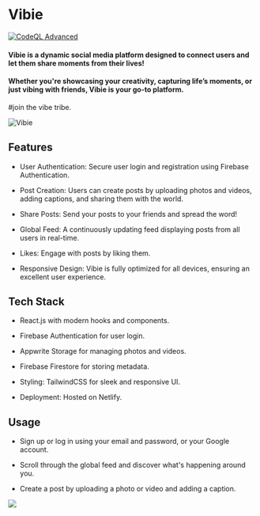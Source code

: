 # Vibie

[![CodeQL Advanced](https://github.com/makersmecca/Vibie/actions/workflows/codeql.yml/badge.svg)](https://github.com/makersmecca/Vibie/actions/workflows/codeql.yml)

#### Vibie is a dynamic social media platform designed to connect users and let them share moments from their lives! 
#### Whether you're showcasing your creativity, capturing life’s moments, or just vibing with friends, Vibie is your go-to platform. 
#join the vibe tribe.

![Vibie](https://raw.githubusercontent.com/makersmecca/Vibie/refs/heads/master/public/Vibie%20Poster.png)

## Features

- User Authentication: Secure user login and registration using Firebase Authentication.

- Post Creation: Users can create posts by uploading photos and videos, adding captions, and sharing them with the world.

- Share Posts: Send your posts to your friends and spread the word!

- Global Feed: A continuously updating feed displaying posts from all users in real-time.

- Likes: Engage with posts by liking them.

- Responsive Design: Vibie is fully optimized for all devices, ensuring an excellent user experience.

## Tech Stack

- React.js with modern hooks and components.

- Firebase Authentication for user login.

- Appwrite Storage for managing photos and videos.

- Firebase Firestore for storing metadata.

- Styling: TailwindCSS for sleek and responsive UI.

- Deployment: Hosted on Netlify.

## Usage

- Sign up or log in using your email and password, or your Google account.

- Scroll through the global feed and discover what's happening around you.

- Create a post by uploading a photo or video and adding a caption.

<img src="https://raw.githubusercontent.com/catppuccin/catppuccin/main/assets/footers/gray0_ctp_on_line.svg?sanitize=true"/>
